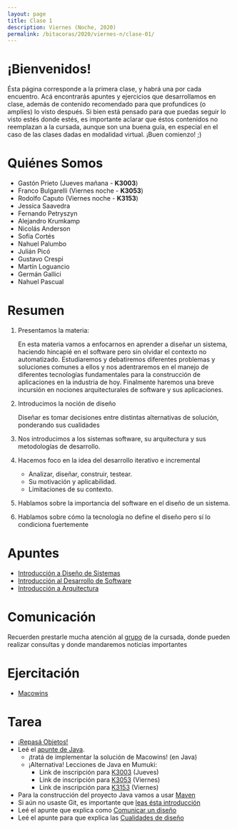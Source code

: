 ```yaml
---
layout: page
title: Clase 1
description: Viernes (Noche, 2020)
permalink: /bitacoras/2020/viernes-n/clase-01/
---
```


# **¡Bienvenidos!**

Ésta página corresponde a la primera clase, y habrá una por cada encuentro. Acá encontrarás apuntes y ejercicios que desarrollamos en clase, además de contenido recomendado para que profundices (o amplíes) lo visto después.
Si bien está pensado para que puedas seguir lo visto estés donde estés, es importante aclarar que éstos contenidos no reemplazan a la cursada, aunque son una buena guía, en especial en el caso de las clases dadas en modalidad virtual.
¡Buen comienzo! ;)
 
# Quiénes Somos
* Gastón Prieto (Jueves mañana - **K3003**)
* Franco Bulgarelli (Viernes noche - **K3053**)
* Rodolfo Caputo (Viernes noche - **K3153**)
* Jessica Saavedra
* Fernando Petryszyn
* Alejandro Krumkamp
* Nicolás Anderson
* Sofía Cortés
* Nahuel Palumbo
* Julián Picó
* Gustavo Crespi
* Martín Loguancio
* Germán Gallici
* Nahuel Pascual

# Resumen

1. Presentamos la materia:

    En esta materia vamos a enfocarnos en aprender a diseñar un sistema, haciendo hincapié en el software pero sin olvidar el contexto no automatizado. Estudiaremos y debatiremos diferentes problemas y soluciones comunes a ellos y nos adentraremos en el manejo de diferentes tecnologías fundamentales para la construcción de aplicaciones en la industria de hoy. Finalmente haremos una breve incursión en nociones arquitecturales de software y sus aplicaciones.

2. Introducimos la noción de diseño

    Diseñar es tomar decisiones entre distintas alternativas de solución, ponderando sus cualidades

3. Nos introducimos a los sistemas software, su arquitectura y sus metodologías de desarrollo.

4. Hacemos foco en la idea del desarrollo iterativo e incremental
    * Analizar, diseñar, construir, testear.
    * Su motivación y aplicabilidad.
    * Limitaciones de su contexto.
5. Hablamos sobre la importancia del software en el diseño de un sistema.
6. Hablamos sobre cómo la tecnología no define el diseño pero sí lo condiciona fuertemente
 
 
# Apuntes

* [Introducción a Diseño de Sistemas](https://docs.google.com/document/d/1mqWuU_5p9l6GIfHXSjcoyDXILWTKq2eW2dLFlIBOQzk)
* [Introducción al Desarrollo de Software](https://docs.google.com/document/d/1TZeWMdtMOKv7fESrFyJEJXWLTVutGVy_Gho9h5e1tRY/edit#heading=h.hegow82vrh7m)
* [Introducción a Arquitectura](https://docs.google.com/document/d/1XaKMrWPA0jntDK29gtEDRw-CoQgWXfHOmdbmihg4MpE)

# Comunicación
Recuerden prestarle mucha atención al [grupo](https://groups.google.com/forum/#!forum/dds-jv-cursada) de la cursada, donde pueden realizar consultas y donde mandaremos noticias importantes

# Ejercitación

* [Macowins](https://docs.google.com/document/d/1mjWKl9YH9Bb39iIUl1bQj_xhx_-CjCAMpcAXRqKhVjU)


# Tarea
* [¡Repasá Objetos!](http://www.pdep.com.ar/material/apuntes/apuntes-de-la-cursada)
* Leé el [apunte de Java](https://docs.google.com/document/d/1VYBey56M0UU6C0689hAClAvF9ILE6E7nKIuOqrRJnWQ).
  *  ¡tratá de implementar la solución de Macowins! (en Java)
  *  ¡Alternativa! Lecciones de Java en Mumuki:
     * Link de inscripción para [K3003](https://mumuki.io/ddsjv/join/EWO_zA) (Jueves)
     * Link de inscripción para [K3053](https://mumuki.io/ddsjv/join/VnMlEQ) (Viernes)
     * Link de inscripción para [K3153](https://mumuki.io/ddsjv/join/tLRi2g) (Viernes)
* Para la construcción del proyecto Java vamos a usar [Maven](https://docs.google.com/document/d/15-DWw5429fDFQy4G_hgQFozgFFLcJaNAH3aTivw97wM/)
* Si aún no usaste Git, es importante que [leas ésta introducción](https://docs.google.com/document/d/1nadC6-rwR2eRC0FYFWuq22pCRyZWXmCiPBuQ0cD-vMI/edit#heading=h.r9wuhoi4rpgq)
* Leé el apunte que explica como [Comunicar un diseño](https://docs.google.com/document/d/1eXLlNppAX-7E2M8Xxs0MCckdn4XVEYmeQNaS_E1RqTc/edit)
* Leé el apunte para que explica las [Cualidades de diseño](https://docs.google.com/document/d/14HdvHvS33WqYb6Ak0BGa0IeCTbzeCRSDKs-1Ot-qLDw)


